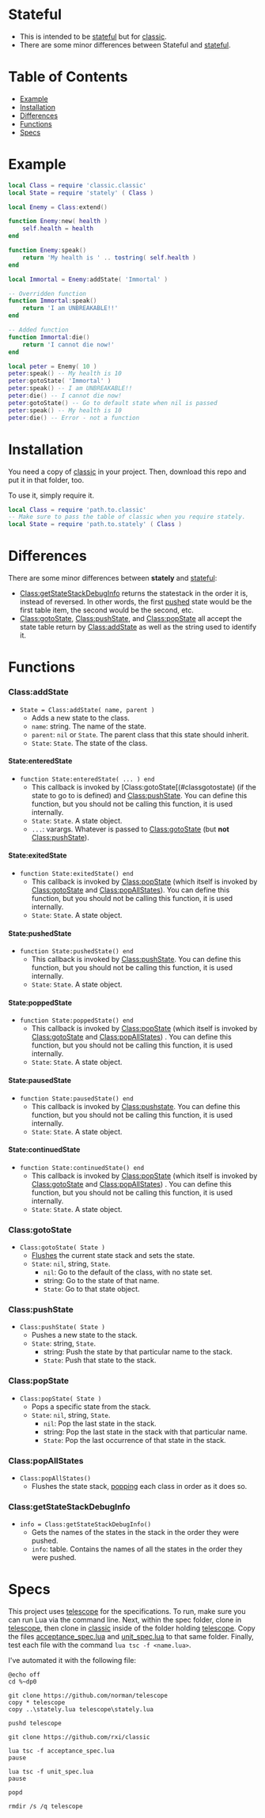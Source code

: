 # Stateful

* This is intended to be [stateful] but for [classic].
* There are some minor differences between Stateful and [stateful].

# Table of Contents

* [Example](#example)
* [Installation](#installation)
* [Differences](#differences)
* [Functions](#functions)
* [Specs](#specs)

# Example

```lua
local Class = require 'classic.classic'
local State = require 'stately' ( Class )

local Enemy = Class:extend()

function Enemy:new( health )
	self.health = health
end

function Enemy:speak()
	return 'My health is ' .. tostring( self.health )
end

local Immortal = Enemy:addState( 'Immortal' )

-- Overridden function
function Immortal:speak()
	return 'I am UNBREAKABLE!!'
end

-- Added function
function Immortal:die()
	return 'I cannot die now!'
end

local peter = Enemy( 10 )
peter:speak() -- My health is 10
peter:gotoState( 'Immortal' )
peter:speak() -- I am UNBREAKABLE!!
peter:die() -- I cannot die now!
peter:gotoState() -- Go to default state when nil is passed
peter:speak() -- My health is 10
peter:die() -- Error - not a function
```

# Installation

You need a copy of [classic] in your project. Then, download this repo and put it in that folder, too.

To use it, simply require it.

```lua
local Class = require 'path.to.classic'
-- Make sure to pass the table of classic when you require stately.
local State = require 'path.to.stately' ( Class )
```

# Differences

There are some minor differences between __stately__ and [stateful]:

* [Class:getStateStackDebugInfo](#classgetstatestackdebuginfo) returns the statestack in the order it is, instead of reversed. In other words, the first [pushed](#classpushstate) state would be the first table item, the second would be the second, etc.
* [Class:gotoState](#classgotostate), [Class:pushState](#classpushstate), and [Class:popState](#classpopstate) all accept the state table return by [Class:addState](#classaddstate) as well as the string used to identify it.

# Functions

### Class:addState

* `State = Class:addState( name, parent )`
	* Adds a new state to the class.
	* `name`: string. The name of the state.
	* `parent`: `nil` or `State`. The parent class that this state should inherit.
	* `State`: `State`. The state of the class.

#### State:enteredState

* `function State:enteredState( ... ) end`
	* This callback is invoked by [Class:gotoState[(#classgotostate) (if the state to go to is defined) and [Class:pushState](#classpushstate). You can define this function, but you should not be calling this function, it is used internally.
	* `State`: `State`. A state object.
	* `...`: varargs. Whatever is passed to [Class:gotoState](#classgotostate) (but __not__ [Class:pushState](#classpushstate)).

#### State:exitedState

* `function State:exitedState() end`
	* This callback is invoked by [Class:popState](#classpopstate) (which itself is invoked by [Class:gotoState](#classgotostate) and [Class:popAllStates](#classpopallstates)). You can define this function, but you should not be calling this function, it is used internally.
	* `State`: `State`. A state object.

#### State:pushedState

* `function State:pushedState() end`
	* This callback is invoked by [Class:pushState](#classpushstate). You can define this function, but you should not be calling this function, it is used internally.
	* `State`: `State`. A state object.

#### State:poppedState

* `function State:poppedState() end`
	* This callback is invoked by [Class:popState](#classpopstate) (which itself is invoked by [Class:gotoState](#classgotostate) and [Class:popAllStates](#classpopallstates)) . You can define this function, but you should not be calling this function, it is used internally.
	* `State`: `State`. A state object.

#### State:pausedState

* `function State:pausedState() end`
	* This callback is invoked by [Class:pushstate](#classpushstate). You can define this function, but you should not be calling this function, it is used internally.
	* `State`: `State`. A state object.

#### State:continuedState

* `function State:continuedState() end`
	* This callback is invoked by [Class:popState](#classpopstate) (which itself is invoked by [Class:gotoState](#classgotostate) and [Class:popAllStates](#classpopallstates)) . You can define this function, but you should not be calling this function, it is used internally.
	* `State`: `State`. A state object.

### Class:gotoState

* `Class:gotoState( State )`
	* [Flushes](#classpopallstates) the current state stack and sets the state.
	* `State`: `nil`, string, `State`.
		* `nil`: Go to the default of the class, with no state set.
		* string: Go to the state of that name.
		* `State`: Go to that state object.

### Class:pushState

* `Class:pushState( State )`
	* Pushes a new state to the stack.
	* `State`: string, `State`.
		* string: Push the state by that particular name to the stack.
		* `State`: Push that state to the stack.

### Class:popState

* `Class:popState( State )`
	* Pops a specific state from the stack.
	* `State`: `nil`, string, `State`.
		* `nil`: Pop the last state in the stack.
		* string: Pop the last state in the stack with that particular name.
		* `State`: Pop the last occurrence of that state in the stack.

### Class:popAllStates

* `Class:popAllStates()`
	* Flushes the state stack, [popping](#classpopstate) each class in order as it does so.

### Class:getStateStackDebugInfo

* `info = Class:getStateStackDebugInfo()`
	* Gets the names of the states in the stack in the order they were pushed.
	* `info`: table. Contains the names of all the states in the order they were pushed.

# Specs

This project uses [telescope] for the specifications. To run, make sure you can run Lua via the command line.
Next, within the spec folder, clone in [telescope], then clone in [classic] inside of the folder holding [telescope].
Copy the files [acceptance_spec.lua](blob/spec/acceptance_spec.lua) and [unit_spec.lua](blob/spec/unit_spec.lua) to that same folder.
Finally, test each file with the command `lua tsc -f <name.lua>`.

I've automated it with the following file:

```batch
@echo off
cd %~dp0

git clone https://github.com/norman/telescope
copy * telescope
copy ..\stately.lua telescope\stately.lua

pushd telescope

git clone https://github.com/rxi/classic

lua tsc -f acceptance_spec.lua
pause

lua tsc -f unit_spec.lua
pause

popd

rmdir /s /q telescope
```

[stateful]: https://github.com/kikito/stateful.lua
[classic]: https://github.com/rxi/classic
[telescope]: https://github.com/norman/telescope
